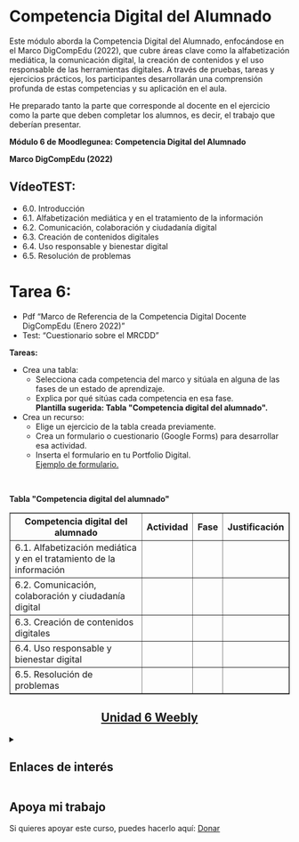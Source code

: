 # Competencia Digital del Alumnado
Este módulo aborda la Competencia Digital del Alumnado, enfocándose en el Marco DigCompEdu (2022), que cubre áreas clave como la alfabetización mediática, la comunicación digital, la creación de contenidos y el uso responsable de las herramientas digitales. A través de pruebas, tareas y ejercicios prácticos, los participantes desarrollarán una comprensión profunda de estas competencias y su aplicación en el aula.


He preparado tanto la parte que corresponde al docente en el ejercicio como la parte que deben completar los alumnos, es decir, el trabajo que deberían presentar.

**Módulo 6 de Moodlegunea: Competencia Digital del Alumnado**

**Marco DigCompEdu (2022)**

## VídeoTEST:
- 6.0. Introducción
- 6.1. Alfabetización mediática y en el tratamiento de la información
- 6.2. Comunicación, colaboración y ciudadanía digital
- 6.3. Creación de contenidos digitales
- 6.4. Uso responsable y bienestar digital
- 6.5. Resolución de problemas

# Tarea 6:
  - Pdf “Marco de Referencia de la Competencia Digital Docente DigCompEdu (Enero 2022)”
  - Test: “Cuestionario sobre el MRCDD”

**Tareas:**
  - Crea una tabla:
    - Selecciona cada competencia del marco y sitúala en alguna de las fases de un estado de aprendizaje.
    - Explica por qué sitúas cada competencia en esa fase.
      </br>
      **Plantilla sugerida: Tabla "Competencia digital del alumnado".**
      </br>
  - Crea un recurso:
      - Elige un ejercicio de la tabla creada previamente.
      - Crea un formulario o cuestionario (Google Forms) para desarrollar esa actividad.
      - Inserta el formulario en tu Portfolio Digital.
        </br>
        [Ejemplo de formulario.](https://forms.gle/Kq2M4Ts2uKzwMccR7)
</br>

**Tabla "Competencia digital del alumnado"**
<table align="center" border="1" cellpadding="6" cellspacing="0">
  <thead>
    <tr>
      <th>Competencia digital del alumnado</th>
      <th>Actividad</th>
      <th>Fase</th>
      <th>Justificación</th>
    </tr>
  </thead>
  <tbody>
    <tr>
      <td>6.1. Alfabetización mediática y en el tratamiento de la información</td>
      <td></td>
      <td></td>
      <td></td>
    </tr>
    <tr>
      <td>6.2. Comunicación, colaboración y ciudadanía digital</td>
      <td></td>
      <td></td>
      <td></td>
    </tr>
    <tr>
      <td>6.3. Creación de contenidos digitales</td>
      <td></td>
      <td></td>
      <td></td>
    </tr>
    <tr>
      <td>6.4. Uso responsable y bienestar digital</td>
      <td></td>
      <td></td>
      <td></td>
    </tr>
    <tr>
      <td>6.5. Resolución de problemas</td>
      <td></td>
      <td></td>
      <td></td>
    </tr>
  </tbody>
</table>

<h2 align="center"><a href="https://erikdiazfernandez.weebly.com/competenciadigitaldelalumnado.html">Unidad 6 Weebly</a></h2>

<details><summary><h2>Enlaces de interés</h2></summary>
  <ul><li><a href="https://workspace.google.com/intl/es/business/?utm_source=google&utm_medium=cpc&utm_campaign=emea-es-all-es-dr-bkws-all-super-trial-e-t1-1011339&utm_content=text-ad-none-none-DEV_c-CRE_733479659733-ADGP_Hybrid+%7C+BKWS+-+MIX+%7C+Txt+-+Brand+-+GWS+-+Business-KWID_43700081525643328-kwd-346911454270-userloc_9207619&utm_term=KW_google%20workspace-g&gad_source=1&gclid=CjwKCAjwnPS-BhBxEiwAZjMF0jRtVkTOO2xgYf3kvK0d3_CPgAzt2hBTYwFLRwUG2JBCCaEw_y5C3BoCEvEQAvD_BwE&gclsrc=aw.ds">Google Workspace</a></li></ul>
</details>

## Apoya mi trabajo
Si quieres apoyar este curso, puedes hacerlo aquí: [Donar](https://paypal.me/eriksenwolf?locale.x=es_ES&country.x=ES)
